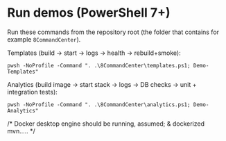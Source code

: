 # Run demos (PowerShell 7+)

Run these commands from the repository root (the folder that contains for example `8CommandCenter`).

Templates (build → start → logs → health → rebuild+smoke):

```
pwsh -NoProfile -Command ". .\8CommandCenter\templates.ps1; Demo-Templates"
```

Analytics (build image → start stack → logs → DB checks → unit + integration tests):

```
pwsh -NoProfile -Command ". .\8CommandCenter\analytics.ps1; Demo-Analytics"
```
/*
Docker desktop engine should be running, assumed; & dockerized mvn.....
*/